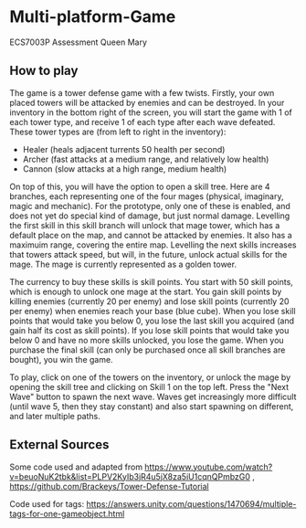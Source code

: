 # Multi-platform-Game
ECS7003P Assessment Queen Mary

## How to play

The game is a tower defense game with a few twists. Firstly, your own placed towers will be attacked by enemies and can be destroyed. In your inventory in the bottom right of the screen, you will start the game with 1 of each tower type, and receive 1 of each type after each wave defeated. These tower types are (from left to right in the inventory):
- Healer (heals adjacent turrents 50 health per second)
- Archer (fast attacks at a medium range, and relatively low health)
- Cannon (slow attacks at a high range, medium health)

On top of this, you will have the option to open a skill tree. Here are 4 branches, each representing one of the four mages (physical, imaginary, magic and mechanic). For the prototype, only one of these is enabled, and does not yet do special kind of damage, but just normal damage. Levelling the first skill in this skill branch will unlock that mage tower, which has a default place on the map, and cannot be attacked by enemies. It also has a maximuim range, covering the entire map. Levelling the next skills increases that towers attack speed, but will, in the future, unlock actual skills for the mage. The mage is currently represented as a golden tower.

The currency to buy these skills is skill points. You start with 50 skill points, which is enough to unlock one mage at the start. You gain skill points by killing enemies (currently 20 per enemy) and lose skill points (currently 20 per enemy) when enemies reach your base (blue cube). When you lose skill points that would take you below 0, you lose the last skill you acquired (and gain half its cost as skill points). If you lose skill points that would take you below 0 and have no more skills unlocked, you lose the game. When you purchase the final skill (can only be purchased once all skill branches are bought), you win the game.

To play, click on one of the towers on the inventory, or unlock the mage by opening the skill tree and clicking on Skill 1 on the top left. Press the "Next Wave" button to spawn the next wave. Waves get increasingly more difficult (until wave 5, then they stay constant) and also start spawning on different, and later multiple paths. 

## External Sources

Some code used and adapted from https://www.youtube.com/watch?v=beuoNuK2tbk&list=PLPV2KyIb3jR4u5jX8za5iU1cqnQPmbzG0 , https://github.com/Brackeys/Tower-Defense-Tutorial

Code used for tags:
https://answers.unity.com/questions/1470694/multiple-tags-for-one-gameobject.html
